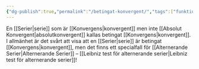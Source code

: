 ```yaml
---
{"dg-publish":true,"permalink":"/betingat-konvergent/","tags":["funktionsteori"]}
---
```


En [[Serier\|serie]] som är [[Konvergens\|konvergent]] men inte [[Absolut Konvergent\|absolutkonvergent]] kallas betingat [[Konvergens\|konvergent]]. I allmänhet är det svårt att visa att en [[Serier\|serie]] är betingat [[Konvergens\|konvergent]], men det finns ett specialfall för [[Alternerande Serier\|Alternerande Serier]] – [[Leibniz test för alternerande serier\|Leibniz test för alternerande serier]]!